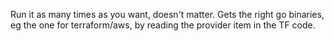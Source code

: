 Run it as many times as you want, doesn't matter.
Gets the right go binaries, eg the one for terraform/aws, by reading the provider item in the TF code.


